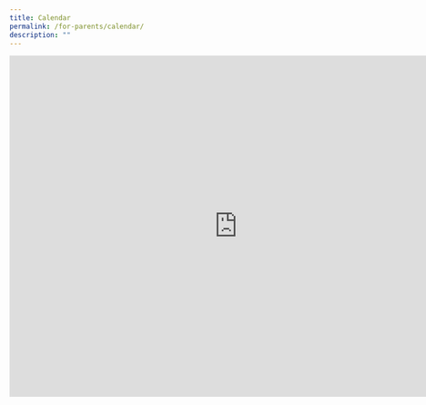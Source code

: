 ```yaml
---
title: Calendar
permalink: /for-parents/calendar/
description: ""
---
```

<iframe scrolling="no" frameborder="0" height="600" width="800" style="border: 0" src="https://calendar.google.com/calendar/embed?src=brps%40moe.edu.sg&amp;ctz=Asia%2FSingapore"></iframe>

